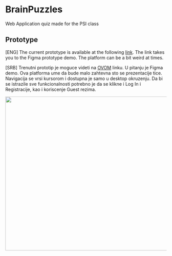 # BrainPuzzles
Web Application quiz made for the PSI class

## Prototype
[ENG]
The current prototype is available at the following [link](https://www.figma.com/proto/orwBUz8ZOlo35CZfnMY4DB/BrainPuzzles?node-id=4%3A2&scaling=scale-down&page-id=0%3A1&starting-point-node-id=4%3A2). The link takes you to the Figma prototype demo. The platform can be a bit weird at times. 

[SRB]
Trenutni prototip je moguce videti na [OVOM](https://www.figma.com/proto/orwBUz8ZOlo35CZfnMY4DB/BrainPuzzles?node-id=4%3A2&scaling=scale-down&page-id=0%3A1&starting-point-node-id=4%3A2) linku. U pitanju je Figma demo. Ova platforma ume da bude malo zahtevna sto se prezentacije tice. Navigacija se vrsi kursorom i dostupna je samo u desktop okruzenju. Da bi se istrazile sve funkcionalnosti potrebno je da se klikne i Log In i Registracije, kao i koriscenje Guest rezima.

  
<p align="center">
  <img width="852" height="480" src="https://thumbs.gfycat.com/TalkativeLawfulBichonfrise-size_restricted.gif">
</p>
